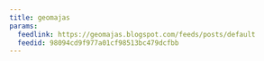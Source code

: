 ```yaml
---
title: geomajas
params:
  feedlink: https://geomajas.blogspot.com/feeds/posts/default
  feedid: 98094cd9f977a01cf98513bc479dcfbb
---
```

